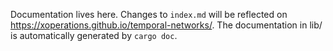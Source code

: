 Documentation lives here. Changes to `index.md` will be reflected on https://xoperations.github.io/temporal-networks/. The documentation in lib/ is automatically generated by `cargo doc`.
